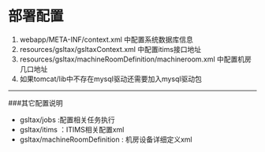 # 部署配置

1. webapp/META-INF/context.xml 中配置系统数据库信息
2. resources/gsltax/gsltaxContext.xml 中配置itims接口地址
3. resources/gsltax/machineRoomDefinition/machineroom.xml 中配置机房几口地址
4. 如果tomcat/lib中不存在mysql驱动还需要加入mysql驱动包


----
###其它配置说明

- gsltax/jobs :配置相关任务执行
- gsltax/itims ：ITIMS相关配置xml
- gsltax/machineRoomDefinition : 机房设备详细定义xml
